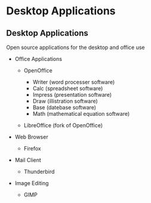 # Desktop Applications

## Desktop Applications
Open source applications for the desktop and office use
- Office Applications
    - OpenOffice
        - Writer (word processer software)
        - Calc (spreadsheet software)
        - Impress (presentation software)
        - Draw (illistration software)
        - Base (datebase software)
        - Math (mathematical equation software)

    - LibreOffice (fork of OpenOffice)

- Web Browser
    - Firefox
- Mail Client
    - Thunderbird
- Image Editing
    - GIMP



